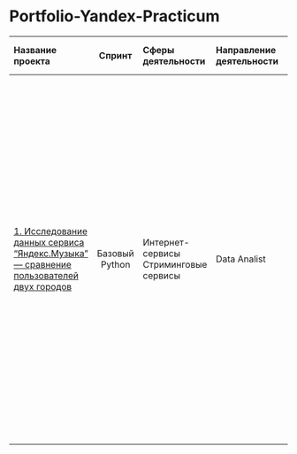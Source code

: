 # Portfolio-Yandex-Practicum
| Название проекта | Спринт | Сферы деятельности | Направление деятельности | Навыки и инструменты | Задачи проекта | Описание проекта | Ключевые слова проекта | Ключевые слова |
| :------------------------ | :---------------------------: | :------------------------------- | :--------------------------- | :-----------------------------  | :------------------------------- | :----------------------------------------------- | :------------------------- | :------------------------------- |
| [1. Исследование данных сервиса “Яндекс.Музыка” — сравнение пользователей двух городов](https://github.com/Elenlis/Portfolio-Yandex-Practicum/tree/main/Progect1%20Yandex%20Music)  | Базовый Python | Интернет-сервисы Стриминговые сервисы | Data Analist | Python Pandas | На реальных данных Яндекс.Музыки c помощью библиотеки Pandas и её возможностей проверить данные и сравнить поведение и предпочтения пользователей двух столиц — Москвы и Санкт-Петербурга. | Сравнение Москвы и Петербурга окружено мифами: - Москва — мегаполис, подчинённый жёсткому ритму рабочей недели; - Петербург — город своеобразной культуры, непохожий на Москву. Некоторые мифы отражают действительность. Другие — пустые стереотипы. Бизнес должен отличать первые от вторых, чтобы принимать рациональные решения. На реальных данных Яндекс.Музыки вы проверите данные и сравните поведение пользователей двух столиц. | обработка данных, дубликаты, пропуски, логическая индексация, группировка, сортировка | data analyst, аналитик данных, аналитик, analyst |
